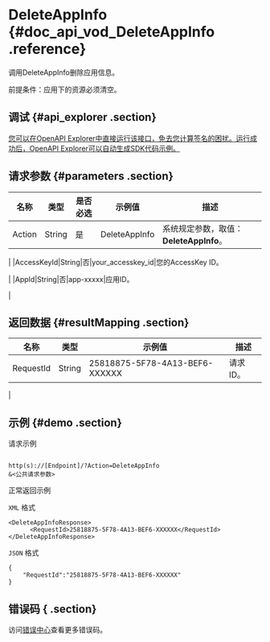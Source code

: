 # DeleteAppInfo {#doc_api_vod_DeleteAppInfo .reference}

调用DeleteAppInfo删除应用信息。

前提条件：应用下的资源必须清空。

## 调试 {#api_explorer .section}

[您可以在OpenAPI Explorer中直接运行该接口，免去您计算签名的困扰。运行成功后，OpenAPI Explorer可以自动生成SDK代码示例。](https://api.aliyun.com/#product=vod&api=DeleteAppInfo&type=RPC&version=2017-03-21)

## 请求参数 {#parameters .section}

|名称|类型|是否必选|示例值|描述|
|--|--|----|---|--|
|Action|String|是|DeleteAppInfo|系统规定参数，取值：**DeleteAppInfo**。

 |
|AccessKeyId|String|否|your\_accesskey\_id|您的AccessKey ID。

 |
|AppId|String|否|app-xxxxx|应用ID。

 |

## 返回数据 {#resultMapping .section}

|名称|类型|示例值|描述|
|--|--|---|--|
|RequestId|String|25818875-5F78-4A13-BEF6-XXXXXX|请求ID。

 |

## 示例 {#demo .section}

请求示例

``` {#request_demo}

http(s)://[Endpoint]/?Action=DeleteAppInfo
&<公共请求参数>

```

正常返回示例

`XML` 格式

``` {#xml_return_success_demo}
<DeleteAppInfoResponse>
	  <RequestId>25818875-5F78-4A13-BEF6-XXXXXX</RequestId>
</DeleteAppInfoResponse>
```

`JSON` 格式

``` {#json_return_success_demo}
{
	"RequestId":"25818875-5F78-4A13-BEF6-XXXXXX"
}
```

## 错误码 { .section}

访问[错误中心](https://error-center.aliyun.com/status/product/vod)查看更多错误码。

